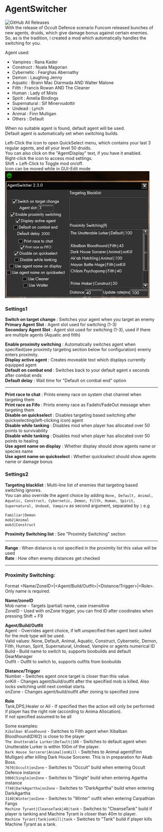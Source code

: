# AgentSwitcher
![GitHub All Releases](https://img.shields.io/github/downloads/SecretFox/AgentSwitcher/total?style=for-the-badge)  
With the release of Occult Defence scenario Funcom released bunches of new agents, druids, which give damage bonus against certain enemies.  
So, as is the tradition, i created a mod which automatically handles the switching for you.  

Agent used:  
* Vampires : Rana Kader  
* Construct : Nuala Magorian  
* Cybernetic : Fearghas Abernathy  
* Demon : Laughing Jenny  
* Aquatic : Brann Mac Diarmada AND Walter Malone  
* Filth : Francis Rowan  AND The Cleaner  
* Human : Lady of Mists  
* Spirit : Amelia Bindings  
* Supernatural : Sif Minervudottir  
* Undead : Lynch  
* Animal : Finn Mulligan  
* Others : Default  

When no suitable agent is found, default agent will be used.  
Default agent is automatically set when switching builds.  

Left-Click the icon to open QuickSelect menu, which contains your last 3 regular agents, and all your level 50 druids.  
You can also click on the "AgentDisplay" text, if you have it enabled.  
Right-click the icon to access mod settings.  
Shift + Left-Click to Toggle mod on/off.  
Icon can be moved while in GUI-Edit mode  
[![Menu](Menu.png "Menu")](https://raw.githubusercontent.com/SecretFox/AgentSwitcher/master/Menu.png)  
	

### Settings1  
**Switch on target change** : Switches your agent when you target an enemy  
**Primary Agent Slot** : Agent slot used for switching (1-3)  
**Secondary Agent Slot** : Agent slot used for switching (1-3), used if there are multiple agents (Aquatic and filth)  

**Enable proximity switching** : Automatically switches agent when specified(see proximity targeting section below for configuration) enemy enters proximity.  
**Display active agent** : Creates moveable text which displays currently equipped agent  
**Default on combat end** : Switches back to your default agent x seconds after combat ends  
**Default delay** : Wait time for "Default on combat end" option  
________  
**Print race to chat** : Prints enemy race on system chat channel when targeting them  
**Print race as Fifo** : Prints enemy race as FadeIn/FadeOut message when targeting them  
**Disable on quickselect** : Disables targeting based switching after quickselecting(left-clicking icon) agent  
**Disable while tanking** : Disables mod when player has allocated over 50 points to survivability  
**Disable while tanking** : Disables mod when player has allocated over 50 points to healing  
**Use agent name on display** : Whether display should show agents name or species name  
**Use agent name on quickselect** : Whether quickselect should show agents name or damage bonus  



### Settings2  
**Targeting blacklist** : Multi-line list of enemies that targeting based switching ignores.  
You can also override the agent choice by adding `None, Default, Animal, Aquatic, Construct, Cybernetic, Demon, Filth, Human, Spirit, Supernatural, Undead, Vampire` as second argument, separated by `|` e.g  
```
Familiar|Demon  
mob2|Animal  
mob3|Construct  
```  
**Proximity Switching list** : See "Proximity Switching" section  
________  
**Range** : When distance is not specified in the proximity list this value will be used  
**Rate** : How often enemy distances get checked  
________  
### Proximity Switching:  
Format \<Name/ZoneID\>|\<Agent/Build/Outfit\>|\<Distance/Trigger\>|\<Role\>. Only name is required.  

**Name/zoneID**  
	Mob name - Targets (partial) name, case insensitive  
	ZoneID - Used with onZone trigger, you can find ID after coodinates when pressing Shift + F9  

**Agent/Build/Outfit**  
	Agent - Overrides agent choice, if left unspecified then agent best suited for the mob type will be used.  
			Valid values: None, Default, Animal, Aquatic, Construct, Cybernetic, Demon, Filth, Human, Spirit, Supernatural, Undead, Vampire or agents numerical ID  
	Build - Build name to switch to, supports boobuilds and default GearManager  
	Outfit - Outfit to switch to, supports outfits from boobuilds  

**Distance/Trigger**  
	Number - Switches agent once target is closer than this value.  
	onKill - Changes agent/build/outfit after the specified mob is killed. Also locks switching until next combat starts.  
	onZone - Changes agent/build/outfit after zoning to specified zone  
	
**Role**  
	Tank,DPS,Healer or All - If specified then the action will only be performed if player has the right role (according to Anima Allocation).  
	If not specified assumed to be all  

Some examples:  
	`Xibalban Bloodhound` - Switches to Filth agent when Xibalban Bloodhound(DW2) is close to the player  
	`The Unutterable Lurker|Default|100` - Switches to default agent when Unutterable Lurker is within 100m of the player.  
	`Dark House Sorcerer|Animal|onKill` - Switches to Animal agent(Finn Mulligan) after killing Dark House Sorcerer. This is in preparation for Akab Boss.  
	`7670|Occult|onZone` - Switches to "Occult" build when entering Occult Defence instance  
	`5060|Single|onZone` - Switches to "Single" build when entering Agartha instance  
	`7740|DarkAgartha|onZone` - Switches to "DarkAgartha" build when entering DarkAgartha  
	`3140|Winter|onZone` - Switches to "Winter" outfit when entering Carpathian Fangs  
	`Machine Tyrant|CleanseTank|40|tank` - Switches to "CleanseTank" build if player is tanking and Machine Tyrant is closer than 40m to player.  
	`Machine Tyrant|Tank|onKill|tank` - Switches to "Tank" build if player kills Machine Tyrant as a tank.  
